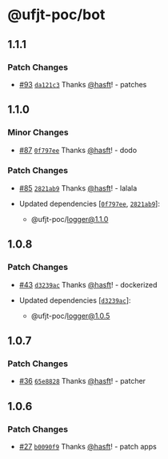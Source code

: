# @ufjt-poc/bot

## 1.1.1

### Patch Changes

- [#93](https://github.com/hasft/ufjt-poc/pull/93) [`da121c3`](https://github.com/hasft/ufjt-poc/commit/da121c3b5bba57411e0bc22b859bfde0a7adec97) Thanks [@hasft](https://github.com/hasft)! - patches

## 1.1.0

### Minor Changes

- [#87](https://github.com/hasft/ufjt-poc/pull/87) [`0f797ee`](https://github.com/hasft/ufjt-poc/commit/0f797ee197a8b17a73cb1a113e708c7b5931fc0e) Thanks [@hasft](https://github.com/hasft)! - dodo

### Patch Changes

- [#85](https://github.com/hasft/ufjt-poc/pull/85) [`2821ab9`](https://github.com/hasft/ufjt-poc/commit/2821ab9f4ea297fc3d65c20e4926b9d013cfa1d5) Thanks [@hasft](https://github.com/hasft)! - lalala

- Updated dependencies [[`0f797ee`](https://github.com/hasft/ufjt-poc/commit/0f797ee197a8b17a73cb1a113e708c7b5931fc0e), [`2821ab9`](https://github.com/hasft/ufjt-poc/commit/2821ab9f4ea297fc3d65c20e4926b9d013cfa1d5)]:
  - @ufjt-poc/logger@1.1.0

## 1.0.8

### Patch Changes

- [#43](https://github.com/hasft/ufjt-poc/pull/43) [`d3239ac`](https://github.com/hasft/ufjt-poc/commit/d3239ac5d936bd4b553f1e6cf4737db07da0465b) Thanks [@hasft](https://github.com/hasft)! - dockerized

- Updated dependencies [[`d3239ac`](https://github.com/hasft/ufjt-poc/commit/d3239ac5d936bd4b553f1e6cf4737db07da0465b)]:
  - @ufjt-poc/logger@1.0.5

## 1.0.7

### Patch Changes

- [#36](https://github.com/hasft/ufjt-poc/pull/36) [`65e8828`](https://github.com/hasft/ufjt-poc/commit/65e88287840d822ee3dd3857ed670808ab64c45f) Thanks [@hasft](https://github.com/hasft)! - patcher

## 1.0.6

### Patch Changes

- [#27](https://github.com/hasft/ufjt-poc/pull/27) [`b0090f9`](https://github.com/hasft/ufjt-poc/commit/b0090f9e0b7b5f8369db7aecff34c1a0b6fab4f1) Thanks [@hasft](https://github.com/hasft)! - patch apps
